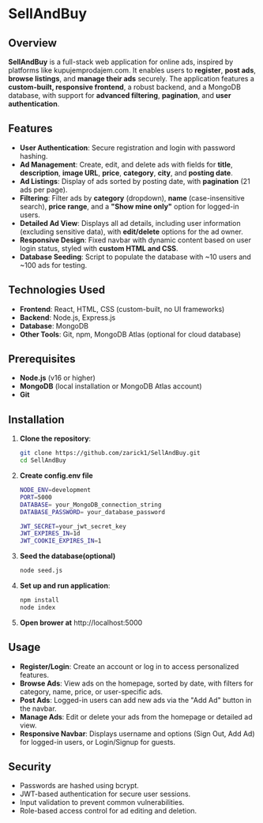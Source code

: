 # SellAndBuy

## **Overview**

**SellAndBuy** is a full-stack web application for online ads, inspired by platforms like kupujemprodajem.com. It enables users to **register**, **post ads**, **browse listings**, and **manage their ads** securely. The application features a **custom-built, responsive frontend**, a robust backend, and a MongoDB database, with support for **advanced filtering**, **pagination**, and **user authentication**.

## **Features**

- **User Authentication**: Secure registration and login with password hashing.
- **Ad Management**: Create, edit, and delete ads with fields for **title**, **description**, **image URL**, **price**, **category**, **city**, and **posting date**.
- **Ad Listings**: Display of ads sorted by posting date, with **pagination** (21 ads per page).
- **Filtering**: Filter ads by **category** (dropdown), **name** (case-insensitive search), **price range**, and a **"Show mine only"** option for logged-in users.
- **Detailed Ad View**: Displays all ad details, including user information (excluding sensitive data), with **edit/delete** options for the ad owner.
- **Responsive Design**: Fixed navbar with dynamic content based on user login status, styled with **custom HTML and CSS**.
- **Database Seeding**: Script to populate the database with ~10 users and ~100 ads for testing.

## **Technologies Used**

- **Frontend**: React, HTML, CSS (custom-built, no UI frameworks)
- **Backend**: Node.js, Express.js
- **Database**: MongoDB
- **Other Tools**: Git, npm, MongoDB Atlas (optional for cloud database)

## **Prerequisites**

- **Node.js** (v16 or higher)
- **MongoDB** (local installation or MongoDB Atlas account)
- **Git**

## **Installation**

1. **Clone the repository**:

   ```bash
   git clone https://github.com/zarick1/SellAndBuy.git
   cd SellAndBuy

   ```

2. **Create config.env file**

   ```bash
   NODE_ENV=development
   PORT=5000
   DATABASE= your_MongoDB_connection_string
   DATABASE_PASSWORD= your_database_password

   JWT_SECRET=your_jwt_secret_key
   JWT_EXPIRES_IN=1d
   JWT_COOKIE_EXPIRES_IN=1

   ```

3. **Seed the database(optional)**

   ```bash
   node seed.js

   ```

4. **Set up and run application**:

   ```bash
   npm install
   node index

   ```

5. **Open brower at** http://localhost:5000

## **Usage**

- **Register/Login**: Create an account or log in to access personalized features.
- **Browse Ads**: View ads on the homepage, sorted by date, with filters for category, name, price, or user-specific ads.
- **Post Ads**: Logged-in users can add new ads via the "Add Ad" button in the navbar.
- **Manage Ads**: Edit or delete your ads from the homepage or detailed ad view.
- **Responsive Navbar**: Displays username and options (Sign Out, Add Ad) for logged-in users, or Login/Signup for guests.

## **Security**

- Passwords are hashed using bcrypt.
- JWT-based authentication for secure user sessions.
- Input validation to prevent common vulnerabilities.
- Role-based access control for ad editing and deletion.
